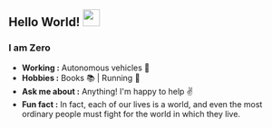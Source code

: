 ## Hello World! <img src="https://raw.githubusercontent.com/iampavangandhi/iampavangandhi/master/gifs/Hi.gif" width="30px"></h2>

### I am Zero 
-  **Working :** Autonomous vehicles :blue_car:
-  **Hobbies :** Books :books: | Running :runner:
-  **Ask me about :** Anything! I'm happy to help :v: 
-  **Fun fact :** In fact, each of our lives is a world, and even the most ordinary people must fight for the world in which they live.
